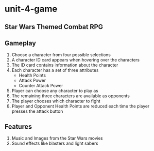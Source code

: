 # unit-4-game
## Star Wars Themed Combat RPG

## Gameplay
  1. Choose a character from four possible selections
  2. A character ID card appears when hovering over the characters
  3. The ID card contains information about the character
  4. Each character has a set of three attributes
      * Health Points
      * Attack Power
      * Counter Attack Power
  5. Player can choose any character to play as
  6. The remaining three characters are available as opponents
  7. The player chooses which character to fight
  8. Player and Opponent Health Points are reduced each time the player presses the attack button

## Features
  1. Music and Images from the Star Wars movies
  2. Sound effects like blasters and light sabers
